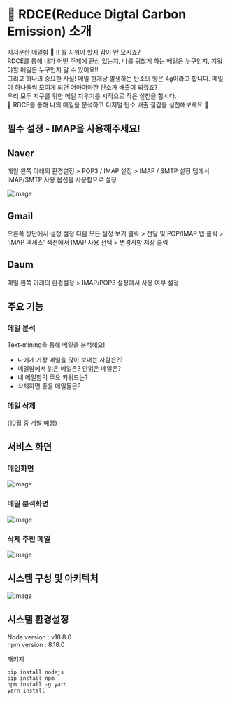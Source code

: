 # 🌳 RDCE(Reduce Digtal Carbon Emission) 소개 
지저분한 메일함 📨 !! 뭘 지워야 할지 감이 안 오시죠?  
RDCE를 통해 내가 어떤 주제에 관심 있는지, 나를 귀찮게 하는 메일은 누구인지, 지워야할 메일은 누구인지 알 수 있어요!!  
그리고 하나의 중요한 사실! 메일 한개당 발생하는 탄소의 양은 4g이라고 합니다. 메일이 하나둘씩 모이게 되면 어마어마한 탄소가 배출이 되겠죠?  
우리 모두 지구를 위한 메일 지우기를 시작으로 작은 실천을 합시다.  
🌳 RDCE를 통해 나의 메일을 분석하고 디지털 탄소 배출 절감을 실천해보세요 🌳 
  
  
## 필수 설정 - IMAP을 사용해주세요!
  
## Naver  
메일 왼쪽 아래의 환경설정 > POP3 / IMAP 설정 > IMAP / SMTP 설정 탭에서 IMAP/SMTP 사용 옵션을 사용함으로 설정  
  
![image](https://user-images.githubusercontent.com/71928522/189707903-733f1250-fde3-420f-816d-9a567a146250.png)

## Gmail    
오른쪽 상단에서 설정 설정 다음 모든 설정 보기 클릭 > 전달 및 POP/IMAP 탭 클릭 > 'IMAP 액세스' 섹션에서 IMAP 사용 선택 > 변경사항 저장 클릭 

## Daum  
메일 왼쪽 아래의 환경설정 > IMAP/POP3 설정에서 사용 여부 설정

## 주요 기능
### 메일 분석
Text-mining을 통해 메일을 분석해요!  
+ 나에게 가장 메일을 많이 보내는 사람은??  
+ 메일함에서 읽은 메일은? 안읽은 메일은? 
+ 내 메일함의 주요 키워드는?
+ 삭제하면 좋을 메일들은?  

### 메일 삭제  
(10월 중 개발 예정)  
  
## 서비스 화면

### 메인화면
![image](https://user-images.githubusercontent.com/71928522/190339721-c635c2aa-d5fa-4f29-9d0a-79b3b7ed2389.png)  
  
### 메일 분석화면
![image](https://user-images.githubusercontent.com/71928522/190339769-58c62810-a669-4b4a-a4d3-3507f7189c66.png)

### 삭제 추천 메일
![image](https://user-images.githubusercontent.com/71928522/190340638-5b1e8ad1-5a58-4cdb-8848-ffde04aa9571.png)


## 시스템 구성 및 아키텍처
![image](https://user-images.githubusercontent.com/71928522/189708430-c80fc4c0-7318-4f8c-baf9-f3963c5e67c4.png)

## 시스템 환경설정  
Node version :  v18.8.0  
npm version :  8.18.0  

패키지  
```
pip install nodejs
pip install npm
npm install -g yarn
yarn install
```
